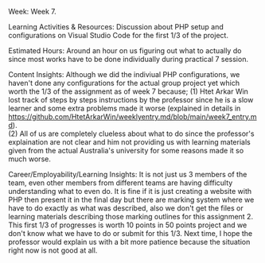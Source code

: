 Week: Week 7.

Learning Activities & Resources: Discussion about PHP setup and configurations on Visual Studio Code for the first 1/3 of the project.

Estimated Hours: Around an hour on us figuring out what to actually do since most works have to be done individually during practical 7 session.

Content Insights: Although we did the indiviual PHP configurations, we haven't done any configurations for the actual group project yet which worth the 1/3 of the assignment as of week 7 because; 
                  (1) Htet Arkar Win lost track of steps by steps instructions by the professor since he is a slow learner and some extra problems made it worse (explained in details in https://github.com/HtetArkarWin/weeklyentry.md/blob/main/week7_entry.md).   
                  (2) All of us are completely clueless about what to do since the professor's explaination are not clear and him not providing us with learning materials given from the actual Australia's university for some reasons made it so much worse.

Career/Employability/Learning Insights: It is not just us 3 members of the team, even other members from different teams are having difficulty understanding what to even do. It is fine if it is just creating a website with PHP then present it in the final day but there are marking system where we have to do exactly as what was described, also we don't get the files or learning materials describing those marking outlines for this assignment 2. This first 1/3 of progresses is worth 10 points in 50 points project and we don't know what we have to do or submit for this 1/3. Next time, I hope the professor would explain us with a bit more patience because the situation right now is not good at all.
